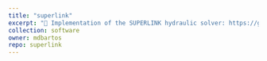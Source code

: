 ```yaml
---
title: "superlink"
excerpt: "🚰 Implementation of the SUPERLINK hydraulic solver: https://github.com/mdbartos/superlink"
collection: software
owner: mdbartos
repo: superlink
---
```


